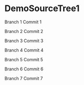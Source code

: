 # DemoSourceTree1

Branch 1 Commit 1

Branch 2 Commit 2

Branch 3 Commit 3

Branch 4 Commit 4

Branch 5 Commit 5

Branch 6 Commit 6

Branch 7 Commit 7